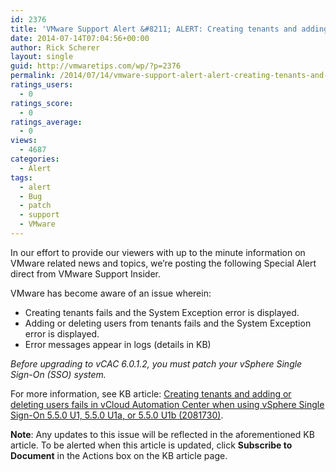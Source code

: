 ```yaml
---
id: 2376
title: 'VMware Support Alert &#8211; ALERT: Creating tenants and adding or deleting users fails in vCloud Automation Center when using vSphere SSO'
date: 2014-07-14T07:04:56+00:00
author: Rick Scherer
layout: single
guid: http://vmwaretips.com/wp/?p=2376
permalink: /2014/07/14/vmware-support-alert-alert-creating-tenants-and-adding-or-deleting-users-fails-in-vcloud-automation-center-when-using-vsphere-sso/
ratings_users:
  - 0
ratings_score:
  - 0
ratings_average:
  - 0
views:
  - 4687
categories:
  - Alert
tags:
  - alert
  - Bug
  - patch
  - support
  - VMware
---
```

In our effort to provide our viewers with up to the minute information on VMware related news and topics, we&#8217;re posting the following Special Alert direct from VMware Support Insider.

VMware has become aware of an issue wherein:

  * Creating tenants fails and the System Exception error is displayed.
  * Adding or deleting users from tenants fails and the System Exception error is displayed.
  * Error messages appear in logs (details in KB)

_Before upgrading to vCAC 6.0.1.2, you must patch your vSphere Single Sign-On (SSO) system._

For more information, see KB article: [Creating tenants and adding or deleting users fails in vCloud Automation Center when using vSphere Single Sign-On 5.5.0 U1, 5.5.0 U1a, or 5.5.0 U1b (2081730)](http://bit.ly/1nnQqif).
  
**Note**: Any updates to this issue will be reflected in the aforementioned KB article. To be alerted when this article is updated, click **Subscribe to Document** in the Actions box on the KB article page.

&nbsp;